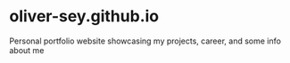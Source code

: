 # oliver-sey.github.io
Personal portfolio website showcasing my projects, career, and some info about me
